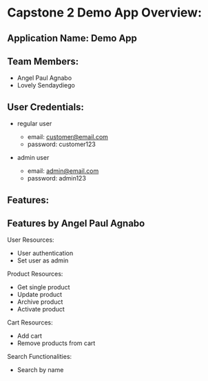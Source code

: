 # Capstone 2 Demo App Overview:
## Application Name: Demo App

## Team Members:
* Angel Paul Agnabo
* Lovely Sendaydiego

## User Credentials:
- regular user
	- email: customer@email.com
	- password: customer123

- admin user
	- email: admin@email.com
	- password: admin123

## Features:
## Features by Angel Paul Agnabo

User Resources:
- User authentication 
- Set user as admin 

Product Resources:
- Get single product
- Update product
- Archive product
- Activate product

Cart Resources:
- Add cart
- Remove products from cart

Search Functionalities:
- Search by name
